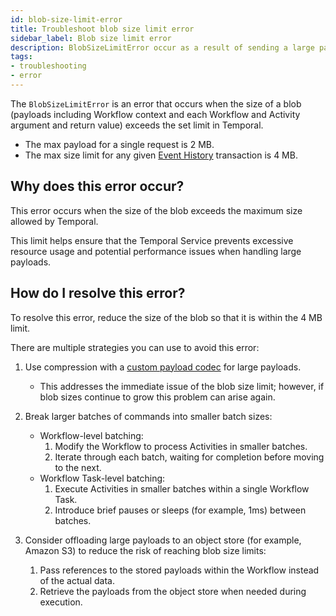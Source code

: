 ```yaml
---
id: blob-size-limit-error
title: Troubleshoot blob size limit error
sidebar_label: Blob size limit error
description: BlobSizeLimitError occur as a result of sending a large payload to Temporal.
tags:
- troubleshooting
- error
---
```


The `BlobSizeLimitError` is an error that occurs when the size of a blob (payloads including Workflow context and each Workflow and Activity argument and return value) exceeds the set limit in Temporal.

- The max payload for a single request is 2 MB.
- The max size limit for any given [Event History](/concepts/what-is-an-event-history) transaction is 4 MB.

## Why does this error occur?

This error occurs when the size of the blob exceeds the maximum size allowed by Temporal.

This limit helps ensure that the Temporal Service prevents excessive resource usage and potential performance issues when handling large payloads.

## How do I resolve this error?

To resolve this error, reduce the size of the blob so that it is within the 4 MB limit.

There are multiple strategies you can use to avoid this error:

1. Use compression with a [custom payload codec](/concepts/what-is-a-custom-data-converter#payload-codec) for large payloads.
   - This addresses the immediate issue of the blob size limit; however, if blob sizes continue to grow this problem can arise again.

2. Break larger batches of commands into smaller batch sizes:
   - Workflow-level batching:
     1. Modify the Workflow to process Activities in smaller batches.
     2. Iterate through each batch, waiting for completion before moving to the next.
   - Workflow Task-level batching:
     1. Execute Activities in smaller batches within a single Workflow Task.
     2. Introduce brief pauses or sleeps (for example, 1ms) between batches.

3. Consider offloading large payloads to an object store (for example, Amazon S3) to reduce the risk of reaching blob size limits:
   1. Pass references to the stored payloads within the Workflow instead of the actual data.
   2. Retrieve the payloads from the object store when needed during execution.
